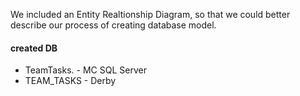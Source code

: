 We included an Entity Realtionship Diagram, so that we could better describe our process of creating database model.

#### created DB
- TeamTasks. - MC SQL Server
- TEAM_TASKS - Derby
